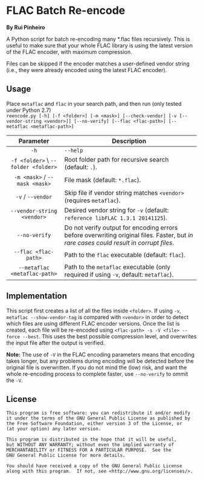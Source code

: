 # FLAC Batch Re-encode

**By Rui Pinheiro**

A Python script for batch re-encoding many *.flac files recursively. This is useful to make sure that your whole FLAC library is using the latest version of the FLAC encoder, with maximum compression.

Files can be skipped if the encoder matches a user-defined vendor string (i.e., they were already encoded using the latest FLAC encoder).

## Usage

Place `metaflac` and `flac` in your search path, and then run (only tested under Python 2.7)\
`reencode.py [-h] [-f <folder>] [-m <mask>] [--check-vendor] [-v [--vendor-string <vendor>]] [--no-verify] [--flac <flac-path>] [--metaflac <metaflac-path>]`

| Parameter       | Description   |
| :---------------: | ------------- |
| `-h` | `--help` | Shows script description and usage help. |
| `-f <folder>` \ `--folder <folder>`   |    Root folder path for recursive search (default: `.`). |
| `-m <mask>` / `--mask <mask>`     |    File mask (default: `*.flac`). |
| `-v` / `--vendor`   |    Skip file if vendor string matches `<vendor>` (requires `metaflac`). |
| `--vendor-string <vendor>` |    Desired vendor string for `-v` (default: `reference libFLAC 1.3.1 20141125`). |
| `--no-verify`     |    Do not verify output for encoding errors before overwriting original files. Faster, but *in rare cases could result in corrupt files*. |
| `--flac <flac-path>` | Path to the `flac` executable (default: `flac`). |
| `--metaflac <metaflac-path>` | Path to the `metaflac` executable (only required if using `-v`, default: `metaflac`). |

## Implementation

This script first creates a list of all the files inside `<folder>`. If using `-v`, `metaflac --show-vendor-tag` is compared with `<vendor>` in order to detect which files are using different FLAC encoder versions.
Once the list is created, each file will be re-encoded using `<flac-path> -s -V <file> --force --best`. This uses the best possible compression level, and overwrites the input file after the output is verified.

**Note:** The use of `-V` in the FLAC encoding parameters means that encoding takes longer, but any problems during encoding will be detected before the original file is overwritten. If you do not mind the (low) risk, and want the whole re-encoding process to complete faster, use `--no-verify` to ommit the `-V`.

## License

    This program is free software: you can redistribute it and/or modify
    it under the terms of the GNU General Public License as published by
    the Free Software Foundation, either version 3 of the License, or
    (at your option) any later version.

    This program is distributed in the hope that it will be useful,
    but WITHOUT ANY WARRANTY; without even the implied warranty of
    MERCHANTABILITY or FITNESS FOR A PARTICULAR PURPOSE.  See the
    GNU General Public License for more details.

    You should have received a copy of the GNU General Public License
    along with this program.  If not, see <http://www.gnu.org/licenses/>.
